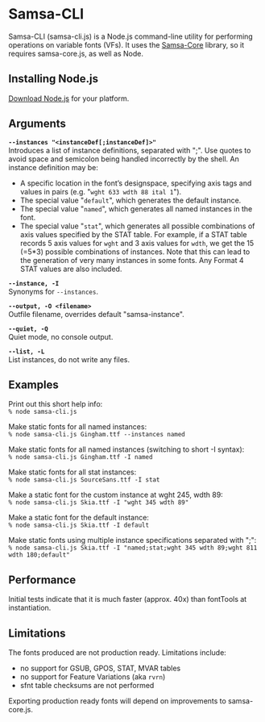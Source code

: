 # Samsa-CLI

Samsa-CLI (samsa-cli.js) is a Node.js command-line utility for performing operations on variable fonts (VFs). It uses the [Samsa-Core](samsa-core.js) library, so it requires samsa-core.js, as well as Node.

## Installing Node.js
[Download Node.js](https://nodejs.org/en/download/) for your platform.

## Arguments

**`--instances "<instanceDef[;instanceDef]>"`**  
  Introduces a list of instance definitions, separated with ";". Use quotes 
  to avoid space and semicolon being handled incorrectly by the shell. An
  instance definition may be:
  
* A specific location in the font’s designspace, specifying axis tags and values in pairs (e.g. "`wght 633 wdth 88 ital 1`").
* The special value "`default`", which generates the default instance.
* The special value "`named`", which generates all named instances in the font.
* The special value "`stat`", which generates all possible combinations of axis values specified by the STAT table. For example, if a STAT table records 5 axis values for `wght` and 3 axis values for `wdth`, we get the 15 (=5*3) possible combinations of instances. Note that this can lead to the generation of very many instances in some fonts. Any Format 4 STAT values are also included.

**`--instance, -I`**  
Synonyms for `--instances`.

**`--output, -O <filename>`**  
Outfile filename, overrides default "samsa-instance".

**`--quiet, -Q`**  
Quiet mode, no console output.

**`--list, -L`**  
List instances, do not write any files.

## Examples

Print out this short help info:  
`% node samsa-cli.js`

Make static fonts for all named instances:  
`% node samsa-cli.js Gingham.ttf --instances named`

Make static fonts for all named instances (switching to short -I syntax):  
`% node samsa-cli.js Gingham.ttf -I named`

Make static fonts for all stat instances:  
`% node samsa-cli.js SourceSans.ttf -I stat`

Make a static font for the custom instance at wght 245, wdth 89:  
`% node samsa-cli.js Skia.ttf -I "wght 345 wdth 89"`

Make a static font for the default instance:  
`% node samsa-cli.js Skia.ttf -I default`

Make static fonts using multiple instance specifications separated with ";":  
`% node samsa-cli.js Skia.ttf -I "named;stat;wght 345 wdth 89;wght 811 wdth 180;default"`

## Performance

Initial tests indicate that it is much faster (approx. 40x) than fontTools at instantiation.

## Limitations
The fonts produced are not production ready. Limitations include:

* no support for GSUB, GPOS, STAT, MVAR tables
* no support for Feature Variations (aka `rvrn`)
* sfnt table checksums are not performed

Exporting production ready fonts will depend on improvements to samsa-core.js.
